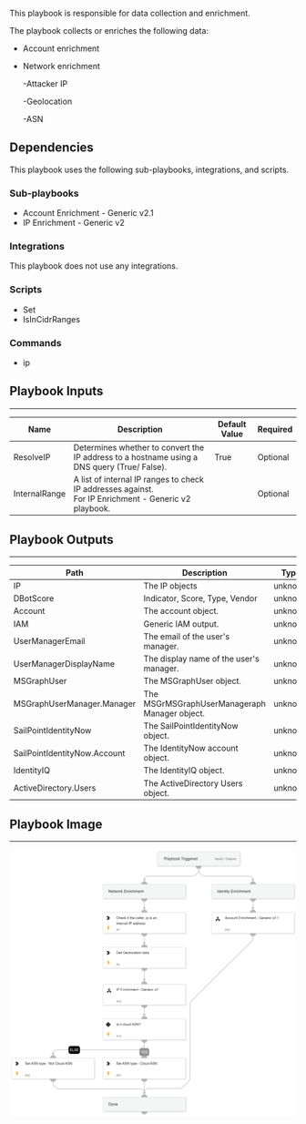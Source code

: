 This playbook is responsible for data collection and enrichment.

The playbook collects or enriches the following data:

- Account enrichment


- Network enrichment

   -Attacker IP

   -Geolocation

   -ASN

## Dependencies

This playbook uses the following sub-playbooks, integrations, and scripts.

### Sub-playbooks

* Account Enrichment - Generic v2.1
* IP Enrichment - Generic v2

### Integrations

This playbook does not use any integrations.

### Scripts

* Set
* IsInCidrRanges

### Commands

* ip

## Playbook Inputs

---

| **Name** | **Description** | **Default Value** | **Required** |
| --- | --- | --- | --- |
| ResolveIP | Determines whether to convert the IP address to a hostname using a DNS query \(True/ False\). | True | Optional |
| InternalRange | A list of internal IP ranges to check IP addresses against. <br/>For IP Enrichment - Generic v2 playbook. |  | Optional |

## Playbook Outputs

---

| **Path** | **Description** | **Type** |
| --- | --- | --- |
| IP | The IP objects | unknown |
| DBotScore | Indicator, Score, Type, Vendor | unknown |
| Account | The account object. | unknown |
| IAM | Generic IAM output. | unknown |
| UserManagerEmail | The email of the user's manager. | unknown |
| UserManagerDisplayName | The display name of the user's manager. | unknown |
| MSGraphUser | The MSGraphUser object. | unknown |
| MSGraphUserManager.Manager | The MSGrMSGraphUserManageraph Manager object. | unknown |
| SailPointIdentityNow | The SailPointIdentityNow object. | unknown |
| SailPointIdentityNow.Account | The IdentityNow account object. | unknown |
| IdentityIQ | The IdentityIQ object. | unknown |
| ActiveDirectory.Users | The ActiveDirectory Users object. | unknown |

## Playbook Image

---

![XCloud Alert Enrichment](../doc_files/XCloud_Alert_Enrichment.png)
